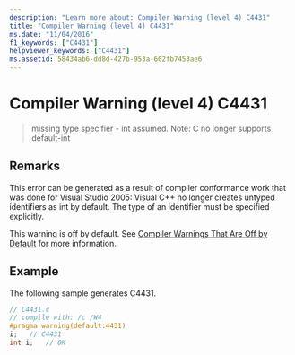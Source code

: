 ```yaml
---
description: "Learn more about: Compiler Warning (level 4) C4431"
title: "Compiler Warning (level 4) C4431"
ms.date: "11/04/2016"
f1_keywords: ["C4431"]
helpviewer_keywords: ["C4431"]
ms.assetid: 58434ab6-dd8d-427b-953a-602fb7453ae6
---
```

# Compiler Warning (level 4) C4431

> missing type specifier - int assumed. Note: C no longer supports default-int

## Remarks

This error can be generated as a result of compiler conformance work that was done for Visual Studio 2005: Visual C++ no longer creates untyped identifiers as int by default. The type of an identifier must be specified explicitly.

This warning is off by default. See [Compiler Warnings That Are Off by Default](../../preprocessor/compiler-warnings-that-are-off-by-default.md) for more information.

## Example

The following sample generates C4431.

```c
// C4431.c
// compile with: /c /W4
#pragma warning(default:4431)
i;   // C4431
int i;   // OK
```

